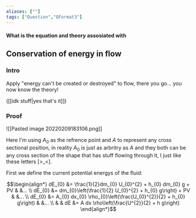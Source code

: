 ```yaml
---
aliases: [""]
tags: ["Question","QFormat3"]
---
```


#### What is the equation and theory assosiated with
## Conservation of energy in flow
### Intro

Apply "energy can't be created or destroyed" to flow, there you go... you now know the theory!

([[idk stuff|yes that's it]])

### Proof

![[Pasted image 20220209183106.png]]

Here I'm using $A_{0}$ as the refrence point and $A$ to represent any cross sectional position, in reality $A_{0}$ is just as arbritry as $A$ and they both can be any cross section of the shape that has stuff flowing through it, I just like these letters [>\_<]. 

First we define the current potential energys of the fluid:

$$\begin{align*}
dE_{0} &= \frac{1}{2}dm_{0} U_{0}^{2} + h_{0} dm_{0} g + PV & &... \\
dE_{0} &= dm_{0}\left(\frac{1}{2} U_{0}^{2} + h_{0} g\right) + PV & &... \\
dE_{0} &= A_{0} dx_{0} \rho_{0}\left(\frac{U_{0}^{2}}{2}  + h_{0} g\right)  & &... \\
& & dE &= A dx \rho\left(\frac{U^{2}}{2}  + h g\right)
\end{align*}$$

